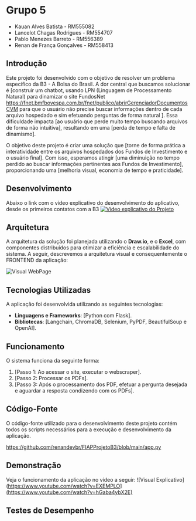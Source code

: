 # Grupo 5
- Kauan Alves Batista - RM555082
- Lancelot Chagas Rodrigues - RM554707
- Pablo Menezes Barreto - RM556389
- Renan de França Gonçalves - RM558413

## Introdução
Este projeto foi desenvolvido com o objetivo de resolver um problema específico da B3 - A Bolsa do Brasil. A dor central que buscamos solucionar é [construir um chatbot, usando LPN (Linguagem de Processamento Natural) para dinamizar 
o site FundosNet https://fnet.bmfbovespa.com.br/fnet/publico/abrirGerenciadorDocumentosCVM para que o usuário não precise buscar informações dentro de cada arquivo hospedado e sim efetuando perguntas de forma natural ]. Essa dificuldade impacta 
[ao usuário que perde muito tempo buscando arquivos de forma não intuitiva], resultando em uma [perda de tempo e falta de dinamismo].

O objetivo deste projeto é criar uma solução que [torne de forma prática a interatividade entre os arquivos hospedados dos Fundos de Investimento e o usuário final]. Com isso, esperamos atingir [uma diminuição no tempo perdido ao buscar informações pertinentes aos
Fundos de Investimento], proporcionando uma [melhoria visual, economia de tempo e praticidade].

## Desenvolvimento
Abaixo o link com o vídeo explicativo do desenvolvimento do aplicativo, desde os primeiros contatos com a B3
[![Video explicativo do Projeto](https://img.youtube.com/vi/ABC123456/0.jpg)](https://www.youtube.com/watch?v=ABC123456)



## Arquitetura

A arquitetura da solução foi planejada utilizando o **Draw.io**, e o **Excel**, com componentes distribuídos para otimizar a eficiência e escalabilidade do sistema. A seguir, descrevemos a arquitetura visual e consequentemente o FRONTEND da aplicação:

![Visual WebPage](https://i.postimg.cc/02dC6GnH/avcb.png)

## Tecnologias Utilizadas

A aplicação foi desenvolvida utilizando as seguintes tecnologias:
- **Linguagens e Frameworks**: [Python com Flask].
- **Bibliotecas**: [Langchain, ChromaDB, Selenium, PyPDF, BeautifulSoup e OpenAI].

## Funcionamento
O sistema funciona da seguinte forma:
1. [Passo 1: Ao acessar o site, executar o webscraper].
2. [Passo 2: Processar os PDFs].
3. [Passo 3: Após o processamento dos PDF, efetuar a pergunta desejada e aguardar a resposta condizendo com os PDFs].

## Código-Fonte
O código-fonte utilizado para o desenvolvimento deste projeto contém todos os scripts necessários para a execução e desenvolvimento da aplicação.

https://github.com/renandevbr/FIAPProjetoB3/blob/main/app.py

## Demonstração
Veja o funcionamento da aplicação no vídeo a seguir:
![Visual Explicativo](https://www.youtube.com/watch?v=EXEMPLO](https://www.youtube.com/watch?v=hGaba4ybX2E)

## Testes de Desempenho



